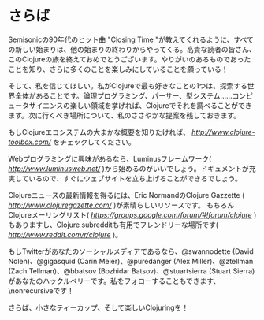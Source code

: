 

# さらば

Semisonicの90年代のヒット曲 "Closing Time "が教えてくれるように、すべての新しい始まりは、他の始まりの終わりからやってくる。高貴な読者の皆さん、このClojureの旅を終えておめでとうございます。やりがいのあるものであったことを知り、さらに多くのことを楽しみにしていることを願っている！

そして、私を信じてほしい。私がClojureで最も好きなことの1つは、探索する世界全体があることです。論理プログラミング、パーサー、型システム......コンピュータサイエンスの楽しい領域を挙げれば、Clojureでそれを調べることができます。次に行くべき場所について、私のささやかな提案を残しておきます。

もしClojureエコシステムの大まかな概要を知りたければ、 *http://www.clojure-toolbox.com/* をチェックしてください。

Webプログラミングに興味があるなら、Luminusフレームワーク( *<http://www.luminusweb.net/>* )から始めるのがいいでしょう。ドキュメントが充実しているので、すぐにウェブサイトを立ち上げることができるでしょう。

Clojureニュースの最新情報を得るには、Eric NormandのClojure Gazzette ( *http://www.clojuregazette.com/* )が素晴らしいリソースです。 もちろんClojureメーリングリスト( *https://groups.google.com/forum/#!forum/clojure* )もありますし、Clojure subredditも有用でフレンドリーな場所です( *http://www.reddit.com/r/clojure* )。

もしTwitterがあなたのソーシャルメディアであるなら、\@swannodette (David Nolen)、\@gigasquid (Carin Meier)、\@puredanger (Alex Miller)、\@ztellman (Zach Tellman)、\@bbatsov (Bozhidar Batsov)、\@stuartsierra (Stuart Sierra)があなたのハックルベリーです。私をフォローすることもできます、 \nonrecursiveです！

さらば、小さなティーカップ、そして楽しいClojuringを！


